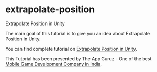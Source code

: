 # extrapolate-position
Extrapolate Position in Unity

The main goal of this tutorial is to give you an idea about Extrapolate Position in Unity.

You can find complete tutorial on [Extrapolate Position in Unity](http://www.theappguruz.com/unity/smooth-camera-orbit-movement-in-unity/).

This Tutorial has been presented by The App Guruz - One of the best [Mobile Game Development Company in India](http://www.theappguruz.com/3d-game-development/).
